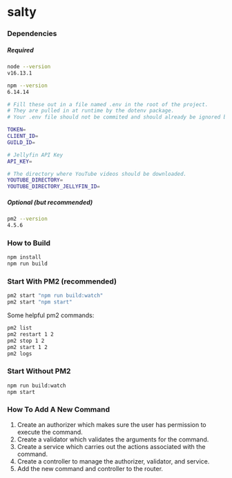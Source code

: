 # salty

### Dependencies

##### Required

```sh
node --version
v16.13.1

npm --version
6.14.14
```

```sh
# Fill these out in a file named .env in the root of the project.
# They are pulled in at runtime by the dotenv package.
# Your .env file should not be commited and should already be ignored by .gitignore.

TOKEN=
CLIENT_ID=
GUILD_ID=

# Jellyfin API Key
API_KEY=

# The directory where YouTube videos should be downloaded.
YOUTUBE_DIRECTORY=
YOUTUBE_DIRECTORY_JELLYFIN_ID=
```

##### Optional (but recommended)

```sh
pm2 --version
4.5.6
```

### How to Build

```sh
npm install
npm run build
```

### Start With PM2 (recommended)

```sh
pm2 start "npm run build:watch"
pm2 start "npm start"
```

Some helpful pm2 commands:

```sh
pm2 list
pm2 restart 1 2
pm2 stop 1 2
pm2 start 1 2
pm2 logs
```

### Start Without PM2

```sh
npm run build:watch
npm start
```

### How To Add A New Command

1. Create an authorizer which makes sure the user has permission to execute the command.
1. Create a validator which validates the arguments for the command.
1. Create a service which carries out the actions associated with the command.
1. Create a controller to manage the authorizer, validator, and service.
1. Add the new command and controller to the router.
